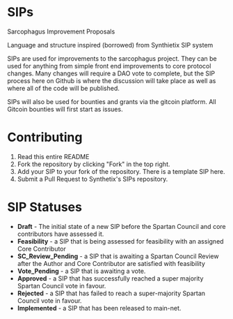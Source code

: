 # SIPs
Sarcophagus Improvement Proposals

Language and structure inspired (borrowed) from Synthietix SIP system

SIPs are used for improvements to the sarcophagus project. They can be used for anything from simple front end improvements to core protocol changes. Many changes will require a DAO vote to complete, but the SIP process here on Github is where the discussion will take place as well as where all of the code will be published. 

SIPs will also be used for bounties and grants via the gitcoin platform. All Gitcoin bounties will first start as issues.

# Contributing

1. Read this entire README
2. Fork the repository by clicking "Fork" in the top right.
3. Add your SIP to your fork of the repository. There is a template SIP here.
4. Submit a Pull Request to Synthetix's SIPs repository.

# SIP Statuses

- **Draft** - The initial state of a new SIP before the Spartan Council and core contributors have assessed it.
- **Feasibility** - a SIP that is being assessed for feasibility with an assigned Core Contributor
- **SC_Review_Pending** - a SIP that is awaiting a Spartan Council Review after the Author and Core Contributor are satisfied with feasibility
- **Vote_Pending** - a SIP that is awaiting a vote.
- **Approved** - a SIP that has successfully reached a super majority Spartan Council vote in favour.
- **Rejected** - a SIP that has failed to reach a super-majority Spartan Council vote in favour.
- **Implemented** - a SIP that has been released to main-net.


